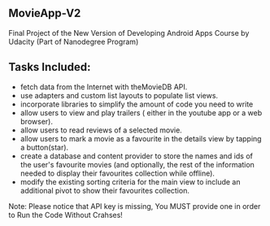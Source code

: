 ## MovieApp-V2
Final Project of the New Version of Developing Android Apps Course by Udacity (Part of Nanodegree Program)

## Tasks Included:
* fetch data from the Internet with theMovieDB API.
* use adapters and custom list layouts to populate list views.
* incorporate libraries to simplify the amount of code you need to write
* allow users to view and play trailers ( either in the youtube app or a web browser).
* allow users to read reviews of a selected movie.
* allow users to mark a movie as a favourite in the details view by tapping a button(star).
* create a database and content provider to store the names and ids of the user's favourite movies (and optionally, the rest of the information needed to display their favourites collection while offline).
* modify the existing sorting criteria for the main view to include an additional pivot to show their favourites collection.

Note: Please notice that API key is missing, You MUST provide one in order to Run the Code Without Crahses!
